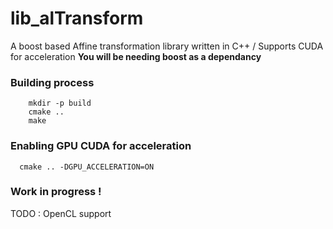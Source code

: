 # lib_alTransform
A boost based Affine transformation library written in C++ / Supports CUDA for acceleration
**You will be needing boost as a dependancy**

### Building process 
``` 
    mkdir -p build
    cmake ..
    make
```
### Enabling GPU CUDA for acceleration
```
  cmake .. -DGPU_ACCELERATION=ON
```

### Work in progress !
TODO : OpenCL support 
